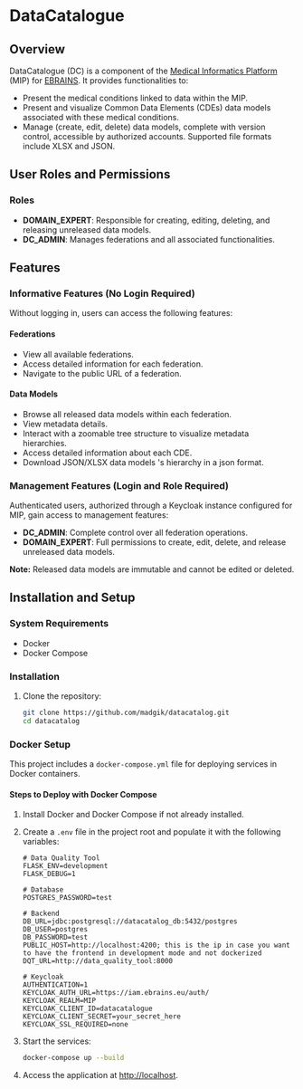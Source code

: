 # DataCatalogue

## Overview

DataCatalogue (DC) is a component of the [Medical Informatics Platform](https://mip.ebrains.eu/) (MIP) for [EBRAINS](https://www.ebrains.eu/). It provides functionalities to:

- Present the medical conditions linked to data within the MIP.
- Present and visualize Common Data Elements (CDEs) data models associated with these medical conditions.
- Manage (create, edit, delete) data models, complete with version control, accessible by authorized accounts. Supported file formats include XLSX and JSON.

## User Roles and Permissions

### Roles

- **DOMAIN\_EXPERT**: Responsible for creating, editing, deleting, and releasing unreleased data models.
- **DC\_ADMIN**: Manages federations and all associated functionalities.

## Features

### Informative Features (No Login Required)

Without logging in, users can access the following features:

#### Federations

- View all available federations.
- Access detailed information for each federation.
- Navigate to the public URL of a federation.

#### Data Models

- Browse all released data models within each federation.
- View metadata details.
- Interact with a zoomable tree structure to visualize metadata hierarchies.
- Access detailed information about each CDE.
- Download JSON/XLSX data models 's hierarchy in a json format.

### Management Features (Login and Role Required)

Authenticated users, authorized through a Keycloak instance configured for MIP, gain access to management features:

- **DC\_ADMIN**: Complete control over all federation operations.
- **DOMAIN\_EXPERT**: Full permissions to create, edit, delete, and release unreleased data models.

**Note:** Released data models are immutable and cannot be edited or deleted.

## Installation and Setup

### System Requirements

- Docker
- Docker Compose

### Installation

1. Clone the repository:
   ```bash
   git clone https://github.com/madgik/datacatalog.git
   cd datacatalog
   ```

### Docker Setup

This project includes a `docker-compose.yml` file for deploying services in Docker containers.

#### Steps to Deploy with Docker Compose

1. Install Docker and Docker Compose if not already installed.

2. Create a `.env` file in the project root and populate it with the following variables:

   ```env
   # Data Quality Tool
   FLASK_ENV=development
   FLASK_DEBUG=1

   # Database
   POSTGRES_PASSWORD=test

   # Backend
   DB_URL=jdbc:postgresql://datacatalog_db:5432/postgres
   DB_USER=postgres
   DB_PASSWORD=test
   PUBLIC_HOST=http://localhost:4200; this is the ip in case you want to have the frontend in development mode and not dockerized
   DQT_URL=http://data_quality_tool:8000

   # Keycloak
   AUTHENTICATION=1
   KEYCLOAK_AUTH_URL=https://iam.ebrains.eu/auth/
   KEYCLOAK_REALM=MIP
   KEYCLOAK_CLIENT_ID=datacatalogue
   KEYCLOAK_CLIENT_SECRET=your_secret_here
   KEYCLOAK_SSL_REQUIRED=none
   ```

3. Start the services:

   ```bash
   docker-compose up --build
   ```

4. Access the application at [http://localhost](http://localhost).

